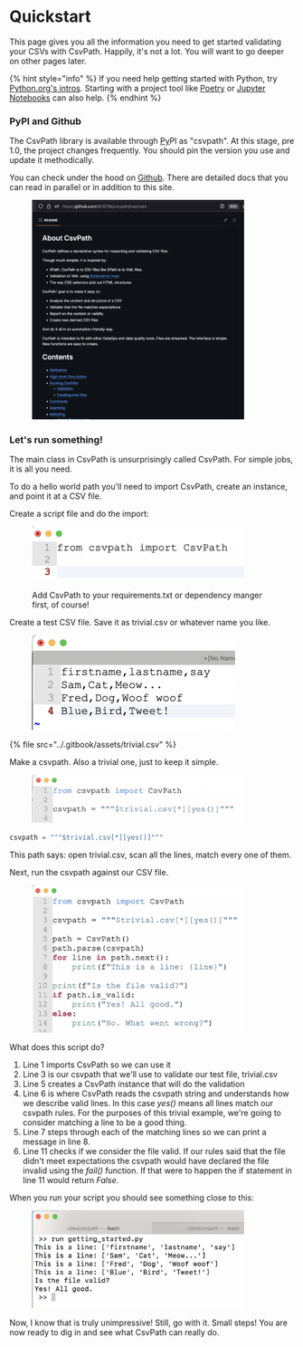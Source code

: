 # Quickstart

This page gives you all the information you need to get started validating your CSVs with CsvPath. Happily, it's not a lot. You will want to go deeper on other pages later.

{% hint style="info" %}
If you need help getting started with Python, try [Python.org's intros](https://www.python.org/about/gettingstarted/). Starting with a project tool like [Poetry](https://python-poetry.org/docs/basic-usage/) or [Jupyter Notebooks](https://jupyter-notebook-beginner-guide.readthedocs.io/en/latest/) can also help.
{% endhint %}

### PyPI and Github

The CsvPath library is available through [Py](https://pypi.org/project/csvpath/)PI as "csvpath". At this stage, pre 1.0, the project changes frequently. You should pin the version you use and update it methodically.&#x20;

You can check under the hood on [Github](https://github.com/dk107dk/csvpath). There are detailed docs that you can read in parallel or in addition to this site.

<div data-full-width="false">

<figure><img src="../.gitbook/assets/github-home.png" alt="" width="375"><figcaption></figcaption></figure>

</div>

### Let's run something!

The main class in CsvPath is unsurprisingly called CsvPath. For simple jobs, it is all you need.

To do a hello world path you'll need to import CsvPath, create an instance, and point it at a CSV file.

Create a script file and do the import:&#x20;

<figure><img src="../.gitbook/assets/import.png" alt="" width="375"><figcaption><p>Add CsvPath to your requirements.txt or dependency manger first, of course!</p></figcaption></figure>

Create a test CSV file. Save it as trivial.csv or whatever name you like.

<figure><img src="../.gitbook/assets/csv.png" alt="" width="359"><figcaption></figcaption></figure>

{% file src="../.gitbook/assets/trivial.csv" %}

Make a csvpath. Also a trivial one, just to keep it simple.

<figure><img src="../.gitbook/assets/trivial-csvpath.png" alt="" width="375"><figcaption></figcaption></figure>

```python
csvpath = """$trivial.csv[*][yes()]"""
```

This path says: open trivial.csv, scan all the lines, match every one of them.

Next, run the csvpath against our CSV file.

<figure><img src="../.gitbook/assets/getting-started-script2.png" alt="" width="375"><figcaption></figcaption></figure>

What does this script do?

1. Line 1 imports CsvPath so we can use it
2. Line 3 is our csvpath that we'll use to validate our test file, trivial.csv
3. Line 5 creates a CsvPath instance that will do the validation
4. Line 6 is where CsvPath reads the csvpath string and understands how we describe valid lines. In this case _yes()_ means all lines match our csvpath rules. For the purposes of this trivial example, we're going to consider matching a line to be a good thing.&#x20;
5. Line 7 steps through each of the matching lines so we can print a message in line 8.
6. Line 11 checks if we consider the file valid. If our rules said that the file didn't meet expectations the csvpath would have declared the file invalid using the _fail()_ function. If that were to happen the if statement in line 11 would return _False_.

When you run your script you should see something close to this:

<figure><img src="../.gitbook/assets/getting-started-script-run.png" alt="" width="375"><figcaption></figcaption></figure>

Now, I know that is truly unimpressive! Still, go with it. Small steps! You are now ready to dig in and see what CsvPath can really do.&#x20;
